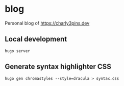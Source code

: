 # blog

Personal blog of https://charly3pins.dev

## Local development

```vim
hugo server
```

## Generate syntax highlighter CSS

```vim
hugo gen chromastyles --style=dracula > syntax.css
```
